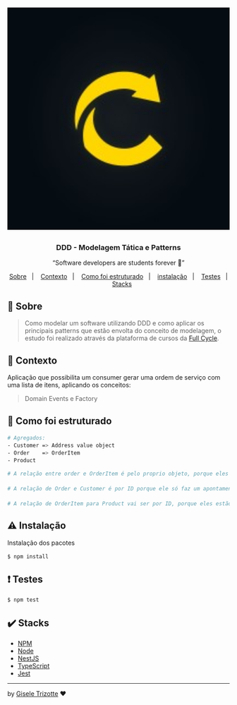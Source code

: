 <h1 align="center"><img src="/assets/img/full.jpeg" width="600px"></h1>

<h3 align="center">DDD - Modelagem Tática e Patterns</h3>

<p align="center">“Software developers are students forever 🧠”</p>

<p align="center">
  <a href="#about">Sobre</a>&nbsp;&nbsp;&nbsp;|&nbsp;&nbsp;&nbsp;
  <a href="#context">Contexto</a>&nbsp;&nbsp;&nbsp;|&nbsp;&nbsp;&nbsp;
  <a href="#struct">Como foi estruturado</a>&nbsp;&nbsp;&nbsp;|&nbsp;&nbsp;&nbsp;
  <a href="#install">instalação</a>&nbsp;&nbsp;&nbsp;|&nbsp;&nbsp;&nbsp;
  <a href="#test">Testes</a>&nbsp;&nbsp;&nbsp;|&nbsp;&nbsp;&nbsp;
  <a href="#technologies">Stacks</a>
</p>

## :speech_balloon: Sobre <a name="about"></a>

> Como modelar um software utilizando DDD e como aplicar os principais patterns que estão envolta do conceito de modelagem, o estudo foi realizado através da plataforma de cursos da [Full Cycle](https://curso.fullcycle.com.br/curso-fullcycle/).


## :bookmark: Contexto <a name="context"></a>

Aplicação que possibilita um consumer gerar uma ordem de serviço com uma lista de itens, aplicando os conceitos:
> Domain Events e Factory


## :construction_worker: Como foi estruturado <a name="struct"></a>

```bash
# Agregados:
- Customer => Address value object
- Order    => OrderItem
- Product

```

```bash
# A relação entre order e OrderItem é pelo proprio objeto, porque eles fazer parte do mesmo agregado.

# A relação de Order e Customer é por ID porque ele só faz um apontamento para Customer pois eles estão em agregados diferentes.

# A relação de OrderItem para Product vai ser por ID, porque eles estão em agregados diferentes.

```


## :warning: Instalação <a name="install"></a>

Instalação dos pacotes

```bash
$ npm install
```

## :exclamation: Testes <a name="test"></a>

```bash
$ npm test
```


## :heavy_check_mark: Stacks <a name="technologies"></a>

- [NPM](https://www.npmjs.com/)
- [Node](https://nodejs.org/en)
- [NestJS](https://nestjs.com/)
- [TypeScript](https://www.typescriptlang.org/)
- [Jest](https://jestjs.io/pt-BR/)

---

by [Gisele Trizotte](https://www.github.com/GiseleTrizotte) ❤️



